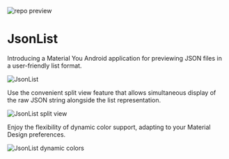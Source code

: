 ![repo preview](https://repository-images.githubusercontent.com/507594462/8b9d54af-1231-43e3-a84a-5d19da2e5e38)
# JsonList
Introducing a Material You Android application for previewing JSON files in a user-friendly list format.

![JsonList]()

Use the convenient split view feature that allows simultaneous display of the raw JSON string alongside the list representation.

![JsonList split view]()

Enjoy the flexibility of dynamic color support, adapting to your Material Design preferences.

![JsonList dynamic colors]()
